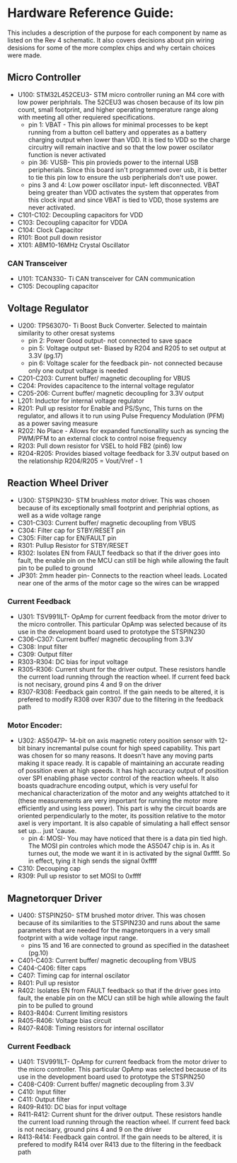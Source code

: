 # Hardware Reference Guide:
This includes a description of the purpose for each component by name as listed on the Rev 4 schematic. It also covers decisions about pin wiring desisions for some of the more complex chips and why certain choices were made.

## Micro Controller
* U100: STM32L452CEU3- STM micro controller runing an M4 core with low power periphrials. The 52CEU3 was chosen because of its low pin count, small footprint, and higher operating temperature range along with meeting all other requiered specifications.
  * pin 1: VBAT - This pin allows for minimal processes to be kept running from a button cell battery and opperates as a battery charging output when lower than VDD. It is tied to VDD so the charge circuitry will remain inactive and so that the low power oscilator function is never activated
  * pin 36: VUSB- This pin provieds power to the internal USB peripherials. Since this board isn't programmed over usb, it is better to tie this pin low to ensure the usb peripherials don't use power. 
  * pins 3 and 4: Low power oscillator input- left disconnected. VBAT being greater than VDD activates the system that opperates from this clock input and since VBAT is tied to VDD, those systems are never activated.
* C101-C102: Decoupling capacitors for VDD
* C103: Decoupling capacitor for VDDA
* C104: Clock Capacitor
* R101: Boot pull down resistor
* X101: ABM10-16MHz Crystal Oscillator

### CAN Transceiver 
* U101: TCAN330- Ti CAN transceiver for CAN communication
* C105: Decoupling capacitor

## Voltage Regulator
* U200: TPS63070- Ti Boost Buck Converter. Selected to maintain similarity to other oresat systems
  * pin 2: Power Good output- not connected to save space
  * pin 5: Voltage output set- Biased by R204 and R205 to set output at 3.3V (pg.17)
  * pin 6: Voltage scaler for the feedback pin- not connected because only one output voltage is needed
* C201-C203: Current buffer/ magnetic decoupling for VBUS
* C204: Provides capacitence to the internal voltage regulator
* C205-206: Current buffer/ magnetic decoupling for 3.3V output
* L201: Inductor for internal voltage regulator
* R201: Pull up resistor for Enable and PS/Sync, This turns on the regulator, and allows it to run using Pulse Frequency Modulation (PFM) as a power saving measure
* R202: No Place - Allows for expanded functionallity such as syncing the PWM/PFM to an external clock to control noise frequency
* R203: Pull down resistor for VSEL to hold FB2 (pin6) low
* R204-R205: Provides biased voltage feedback for 3.3V output based on the relationship R204/R205 = Vout/Vref - 1

## Reaction Wheel Driver
* U300: STSPIN230- STM brushless motor driver. This was chosen because of its exceptionally small footprint and periphrial options, as well as a wide voltage range
* C301-C303: Current buffer/ magnetic decoupling from VBUS
* C304: Filter cap for STBY/RESET pin
* C305: Filter cap for EN/FAULT pin
* R301: Pullup Resistor for STBY/RESET
* R302: Isolates EN from FAULT feedback so that if the driver goes into fault, the enable pin on the MCU can still be high while allowing the fault pin to be pulled to ground
* JP301: 2mm header pin- Connects to the reaction wheel leads. Located near one of the arms of the motor cage so the wires can be wrapped

### Current Feedback
* U301: TSV991ILT- OpAmp for current feedback from the motor driver to the micro controller. This particular OpAmp was selected because of its use in the development board used to prototype the STSPIN230
* C306-C307: Current buffer/ magnetic decoupling from 3.3V
* C308: Input filter
* C309: Output filter
* R303-R304: DC bias for input voltage
* R305-R306: Current shunt for the driver output. These resistors handle the current load running through the reaction wheel. If current feed back is not necisary, ground pins 4 and 9 on the driver
* R307-R308: Feedback gain control. If the gain needs to be altered, it is prefered to modify R308 over R307 due to the filtering in the feedback path

### Motor Encoder:
* U302: AS5047P- 14-bit on axis magnetic rotery position sensor with 12-bit binary incremantal pulse count for high speed capability. This part was chosen for so many reasons. It doesn't have any moving parts making it space ready. It is capable of maintaining an accurate reading of possition even at high speeds. It has high accuracy output of position over SPI enabling phase vector control of the reaction wheels. It also boasts quadrachure encoding output, which is very useful for mechanical characterization of the motor and any weights attatched to it (these measurements are very important for running the motor more efficiently and using less power). This part is why the circuit boards are oriented perpendicularly to the moter, its possition relative to the motor axel is very important. It is also capable of simulating a hall effect sensor set up... just 'cause.
  * pin 4: MOSI- You may have noticed that there is a data pin tied high. The MOSI pin controles which mode the AS5047 chip is in. As it turnes out, the mode we want it in is activated by the signal 0xffff. So in effect, tying it high sends the signal 0xffff
* C310: Decouping cap
* R309: Pull up resistor to set MOSI to 0xffff

## Magnetorquer Driver
* U400: STSPIN250- STM brushed motor driver. This was chosen because of its similarities to the STSPIN230 and runs about the same parameters that are needed for the magnetorquers in a very small footprint with a wide voltage input range.
  * pins 15 and 16 are connected to ground as specified in the datasheet (pg.10)
* C401-C403: Current buffer/ magnetic decoupling from VBUS
* C404-C406: filter caps
* C407: Timing cap for internal oscilator
* R401: Pull up resistor
* R402: Isolates EN from FAULT feedback so that if the driver goes into fault, the enable pin on the MCU can still be high while allowing the fault pin to be pulled to ground
* R403-R404: Current limiting resistors
* R405-R406: Voltage bias circuit
* R407-R408: Timing resistors for internal oscillator

### Current Feedback
* U401: TSV991ILT- OpAmp for current feedback from the motor driver to the micro controller. This particular OpAmp was selected because of its use in the development board used to prototype the STSPIN250
* C408-C409: Current buffer/ magnetic decoupling from 3.3V
* C410: Input filter
* C411: Output filter
* R409-R410: DC bias for input voltage
* R411-R412: Current shunt for the driver output. These resistors handle the current load running through the reaction wheel. If current feed back is not necisary, ground pins 4 and 9 on the driver
* R413-R414: Feedback gain control. If the gain needs to be altered, it is prefered to modify R414 over R413 due to the filtering in the feedback path

